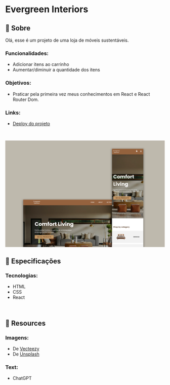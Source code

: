 # Evergreen Interiors

## 📄 Sobre
Olá, esse é um projeto de uma loja de móveis sustentáveis.

### Funcionalidades:
- Adicionar itens ao carrinho
- Aumentar/diminuir a quantidade dos itens

### Objetivos:
- Praticar pela primeira vez meus conhecimentos em React e React Router Dom.

### Links:
- <a href="https://biancassantos.github.io/evergreen-interiors" target="_blank">Deploy do projeto</a>

</br>

![Design do projeto](https://raw.githubusercontent.com/biancassantos/evergreen-interiors/main/evergreen-design.png)

## 🔎 Especificações
### Tecnologias:
- HTML
- CSS
- React

</br>

## 📁 Resources
### Imagens:
- De <a href="https://www.vecteezy.com/free-png/furniture?license-free=true" target="_blank">Vecteezy</a>
- De <a href="https://unsplash.com/pt-br" target="_blank">Unsplash</a>

### Text:
- ChatGPT
